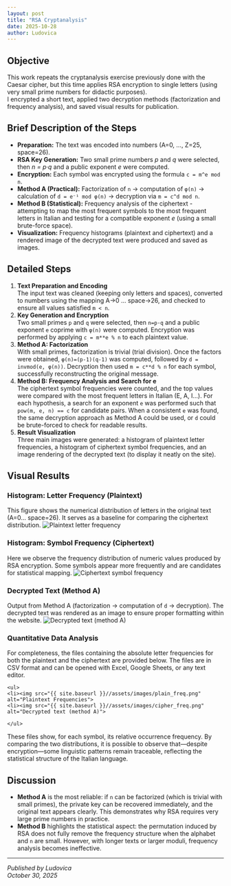 ```yaml
---
layout: post
title: "RSA Cryptanalysis"
date: 2025-10-28
author: Ludovica
---
```


<h2>Objective</h2>

This work repeats the cryptanalysis exercise previously done with the Caesar cipher, but this time applies RSA encryption to single letters (using very small prime numbers for didactic purposes).  
I encrypted a short text, applied two decryption methods (factorization and frequency analysis), and saved visual results for publication.

<h2>Brief Description of the Steps</h2>

<ul>
  <li><strong>Preparation:</strong> The text was encoded into numbers (A=0, …, Z=25, space=26).</li>
  <li><strong>RSA Key Generation:</strong> Two small prime numbers <em>p</em> and <em>q</em> were selected, then <em>n = p·q</em> and a public exponent <em>e</em> were computed.</li>
  <li><strong>Encryption:</strong> Each symbol was encrypted using the formula <code>c = m^e mod n</code>.</li>
  <li><strong>Method A (Practical):</strong> Factorization of <code>n</code> → computation of <code>φ(n)</code> → calculation of <code>d = e⁻¹ mod φ(n)</code> → decryption via <code>m = c^d mod n</code>.</li>
  <li><strong>Method B (Statistical):</strong> Frequency analysis of the ciphertext - attempting to map the most frequent symbols to the most frequent letters in Italian and testing for a compatible exponent <em>e</em> (using a small brute-force space).</li>
  <li><strong>Visualization:</strong> Frequency histograms (plaintext and ciphertext) and a rendered image of the decrypted text were produced and saved as images.</li>
</ul>

<h2>Detailed Steps</h2>

<ol>
  <li>
    <strong>Text Preparation and Encoding</strong><br>
    The input text was cleaned (keeping only letters and spaces), converted to numbers using the mapping A→0 … space→26, and checked to ensure all values satisfied <code>m &lt; n</code>.
  </li>

  <li>
    <strong>Key Generation and Encryption</strong><br>
    Two small primes <code>p</code> and <code>q</code> were selected, then <code>n=p·q</code> and a public exponent <code>e</code> coprime with <code>φ(n)</code> were computed.  
    Encryption was performed by applying <code>c = m**e % n</code> to each plaintext value.
  </li>

  <li>
    <strong>Method A: Factorization</strong><br>
    With small primes, factorization is trivial (trial division).  
    Once the factors were obtained, <code>φ(n)=(p-1)(q-1)</code> was computed, followed by <code>d = invmod(e, φ(n))</code>.  
    Decryption then used <code>m = c**d % n</code> for each symbol, successfully reconstructing the original message.
  </li>

  <li>
    <strong>Method B: Frequency Analysis and Search for e</strong><br>
    The ciphertext symbol frequencies were counted, and the top values were compared with the most frequent letters in Italian (E, A, I...).  
    For each hypothesis, a search for an exponent <code>e</code> was performed such that <code>pow(m, e, n) == c</code> for candidate pairs.  
    When a consistent <code>e</code> was found, the same decryption approach as Method A could be used, or <code>d</code> could be brute-forced to check for readable results.
  </li>

  <li>
    <strong>Result Visualization</strong><br>
    Three main images were generated:  
    a histogram of plaintext letter frequencies, a histogram of ciphertext symbol frequencies, and an image rendering of the decrypted text (to display it neatly on the site).
  </li>
</ol>

<h2>Visual Results</h2>

<h3>Histogram: Letter Frequency (Plaintext)</h3>
This figure shows the numerical distribution of letters in the original text (A=0... space=26). It serves as a baseline for comparing the ciphertext distribution.  
<img src="{{ site.baseurl }}//assets/images/rsa_plain_freq.png" alt="Plaintext letter frequency">


<h3>Histogram: Symbol Frequency (Ciphertext)</h3>
Here we observe the frequency distribution of numeric values produced by RSA encryption.  
Some symbols appear more frequently and are candidates for statistical mapping.  
<img src="{{ site.baseurl }}//assets/images/rsa_cipher_freq.png" alt="Ciphertext symbol frequency">


<h3>Decrypted Text (Method A)</h3>
Output from Method A (factorization → computation of <code>d</code> → decryption).  
The decrypted text was rendered as an image to ensure proper formatting within the website.  
<img src="{{ site.baseurl }}//assets/images/rsa_decrypted_text.png" alt="Decrypted text (method A)">


<h3>Quantitative Data Analysis</h3>

<p>
For completeness, the files containing the absolute letter frequencies
for both the plaintext and the ciphertext are provided below. The files are in CSV format
and can be opened with Excel, Google Sheets, or any text editor.
</p>

    <ul>
    <li><img src="{{ site.baseurl }}//assets/images/plain_freq.png" alt="Plaintext Frequencies">
    <li><img src="{{ site.baseurl }}//assets/images/cipher_freq.png" alt="Decrypted text (method A)">

    </ul>

<p>
These files show, for each symbol, its relative occurrence frequency. By comparing the two
distributions, it is possible to observe that—despite encryption—some linguistic patterns
remain traceable, reflecting the statistical structure of the Italian language.
</p>



<h2>Discussion</h2>

<ul>
  <li><strong>Method A</strong> is the most reliable: if <code>n</code> can be factorized (which is trivial with small primes), the private key can be recovered immediately, and the original text appears clearly. This demonstrates why RSA requires very large prime numbers in practice.</li>
  <li><strong>Method B</strong> highlights the statistical aspect: the permutation induced by RSA does not fully remove the frequency structure when the alphabet and <code>n</code> are small. However, with longer texts or larger moduli, frequency analysis becomes ineffective.</li>
</ul>


---

*Published by Ludovica*  
*October 30, 2025*
